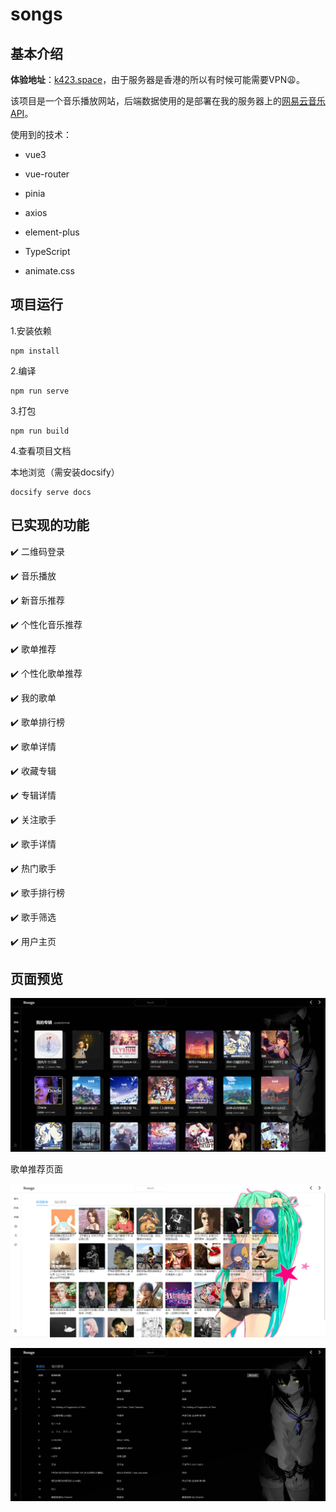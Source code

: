 # songs

## 基本介绍

**体验地址**：[k423.space](k423.space)，由于服务器是香港的所以有时候可能需要VPN:weary:。



该项目是一个音乐播放网站，后端数据使用的是部署在我的服务器上的[网易云音乐API](https://github.com/Binaryify/NeteaseCloudMusicApi)。

使用到的技术：

- vue3

- vue-router

- pinia

- axios

- element-plus

- TypeScript

- animate.css



## 项目运行

1.安装依赖

```
npm install
```

2.编译

```
npm run serve
```

3.打包

```
npm run build
```

4.查看项目文档

本地浏览（需安装docsify）

```
docsify serve docs
```

## 已实现的功能

:heavy_check_mark: 二维码登录

:heavy_check_mark: 音乐播放

:heavy_check_mark: 新音乐推荐

:heavy_check_mark: 个性化音乐推荐

:heavy_check_mark: 歌单推荐

:heavy_check_mark: 个性化歌单推荐

:heavy_check_mark: 我的歌单

:heavy_check_mark: 歌单排行榜

:heavy_check_mark: 歌单详情

:heavy_check_mark: 收藏专辑

:heavy_check_mark: 专辑详情

:heavy_check_mark: 关注歌手

:heavy_check_mark: 歌手详情

:heavy_check_mark: 热门歌手

:heavy_check_mark: 歌手排行榜

:heavy_check_mark: 歌手筛选

:heavy_check_mark: 用户主页

## 

## 页面预览

![](https://github.com/GP-root/Songs/blob/main/docs/img/3.png?raw=true)



歌单推荐页面

![](https://github.com/GP-root/Songs/blob/main/docs/img/4.png?raw=true)



![](https://github.com/GP-root/Songs/blob/main/docs/img/5.png?raw=true)




